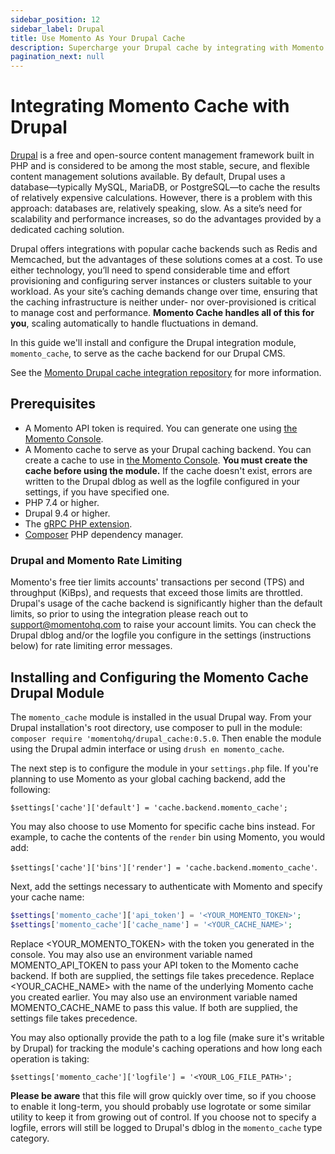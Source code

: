 ```yaml
---
sidebar_position: 12
sidebar_label: Drupal
title: Use Momento As Your Drupal Cache
description: Supercharge your Drupal cache by integrating with Momento 
pagination_next: null
---
```


# Integrating Momento Cache with Drupal

[Drupal](https://www.drupal.org) is a free and open-source content management framework built in PHP and is considered to be among the most stable, secure, and flexible content management solutions available. By default, Drupal uses a database—typically MySQL, MariaDB, or PostgreSQL—to cache the results of relatively expensive calculations. However, there is a problem with this approach: databases are, relatively speaking, slow. As a site’s need for scalability and performance increases, so do the advantages provided by a dedicated caching solution. 

Drupal offers integrations with popular cache backends such as Redis and Memcached, but the advantages of these solutions comes at a cost. To use either technology, you’ll need to spend considerable time and effort provisioning and configuring server instances or clusters suitable to your workload. As your site’s caching demands change over time, ensuring that the caching infrastructure is neither under- nor over-provisioned is critical to manage cost and performance. **Momento Cache handles all of this for you**, scaling automatically to handle fluctuations in demand.

In this guide we'll install and configure the Drupal integration module, `momento_cache`, to serve as the cache backend for our Drupal CMS.

See the [Momento Drupal cache integration repository](https://github.com/momentohq/drupal-cache) for more information.

## Prerequisites

* A Momento API token is required. You can generate one using [the Momento Console](https://console.gomomento.com).
* A Momento cache to serve as your Drupal caching backend. You can create a cache to use in [the Momento Console](https://console.gomomento.com). **You must create the cache before using the module.** If the cache doesn't exist, errors are written to the Drupal dblog as well as the logfile configured in your settings, if you have specified one.
* PHP 7.4 or higher.
* Drupal 9.4 or higher.
* The [gRPC PHP extension](https://github.com/grpc/grpc/blob/master/src/php/README.md).
* [Composer](https://getcomposer.org/doc/00-intro.md) PHP dependency manager.

### Drupal and Momento Rate Limiting

Momento's free tier limits accounts' transactions per second (TPS) and throughput (KiBps), and requests that exceed those limits are throttled. Drupal's usage of the cache backend is significantly higher than the default limits, so prior to using the integration please reach out to support@momentohq.com to raise your account limits. You can check the Drupal dblog and/or the logfile you configure in the settings (instructions below) for rate limiting error messages.

## Installing and Configuring the Momento Cache Drupal Module

The `momento_cache` module is installed in the usual Drupal way. From your Drupal installation's root directory, use composer to pull in the module: `composer require 'momentohq/drupal_cache:0.5.0`. Then enable the module using the Drupal admin interface or using `drush en momento_cache`.

The next step is to configure the module in your `settings.php` file. If you're planning to use Momento as your global caching backend, add the following: 

`$settings['cache']['default'] = 'cache.backend.momento_cache';` 

You may also choose to use Momento for specific cache bins instead. For example, to cache the contents of the `render` bin using Momento, you would add:

`$settings['cache']['bins']['render'] = 'cache.backend.momento_cache'`.

Next, add the settings necessary to authenticate with Momento and specify your cache name:

```php
$settings['momento_cache']['api_token'] = '<YOUR_MOMENTO_TOKEN>';
$settings['momento_cache']['cache_name'] = '<YOUR_CACHE_NAME>';
```

Replace <YOUR_MOMENTO_TOKEN> with the token you generated in the console. You may also use an environment variable named MOMENTO_API_TOKEN to pass your API token to the Momento cache backend. If both are supplied, the settings file takes precedence. Replace <YOUR_CACHE_NAME> with the name of the underlying Momento cache you created earlier. You may also use an environment variable named MOMENTO_CACHE_NAME to pass this value. If both are supplied, the settings file takes precedence.

You may also optionally provide the path to a log file (make sure it's writable by Drupal) for tracking the module's caching operations and how long each operation is taking:

`$settings['momento_cache']['logfile'] = '<YOUR_LOG_FILE_PATH>';`

**Please be aware** that this file will grow quickly over time, so if you choose to enable it long-term, you should probably use logrotate or some similar utility to keep it from growing out of control. If you choose not to specify a logfile, errors will still be logged to Drupal's dblog in the `momento_cache` type category.



